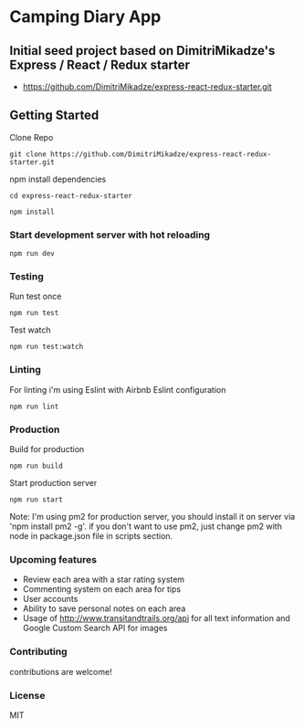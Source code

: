 # Camping Diary App

## Initial seed project based on DimitriMikadze's Express / React / Redux starter

- https://github.com/DimitriMikadze/express-react-redux-starter.git

## Getting Started

Clone Repo

````
git clone https://github.com/DimitriMikadze/express-react-redux-starter.git
````

npm install dependencies

````
cd express-react-redux-starter 

npm install
````

### Start development server with hot reloading

````
npm run dev
````

### Testing

Run test once

````
npm run test
````

Test watch

````
npm run test:watch
````

### Linting

For linting i'm using Eslint with Airbnb Eslint configuration

````
npm run lint
````

### Production

Build for production

````
npm run build
````

Start production server

````
npm run start
````

Note: I'm using pm2 for production server, you should install it on server via 'npm install pm2 -g'.
if you don't want to use pm2, just change pm2 with node in package.json file in scripts section.

### Upcoming features

- Review each area with a star rating system
- Commenting system on each area for tips
- User accounts
- Ability to save personal notes on each area
- Usage of http://www.transitandtrails.org/api for all text information and Google Custom Search API for images

### Contributing

contributions are welcome!

### License

MIT
